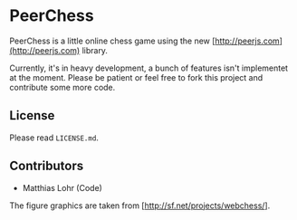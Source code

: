 # PeerChess #

PeerChess is a little online chess game using the new [http://peerjs.com](http://peerjs.com) library.

Currently, it's in heavy development, a bunch of features isn't implementet at the moment.
Please be patient or feel free to fork this project and contribute some more code.

## License ##

Please read ```LICENSE.md```.

## Contributors ##

* Matthias Lohr (Code)

The figure graphics are taken from [http://sf.net/projects/webchess/].
